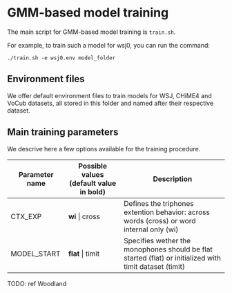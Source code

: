 # GMM-based model training

The main script for GMM-based model training is `train.sh`.

For example, to train such a model for wsj0, you can run the command:

    ./train.sh -e wsj0.env model_folder

## Environment files

We offer default environment files to train models for WSJ, CHiME4 and VoCub
datasets, all stored in this folder and named after their respective dataset.

## Main training parameters

We descrive here a few options available for the training procedure.

| Parameter name | Possible values (default value in bold) | Description |
|-|-|-|
| CTX_EXP | **wi** \| cross| Defines the triphones extention behavior: across words (cross) or word internal only (wi)|
| MODEL_START | **flat** \| timit | Specifies wether the monophones should be flat started (flat) or initialized with timit dataset (timit)|

TODO: ref Woodland
